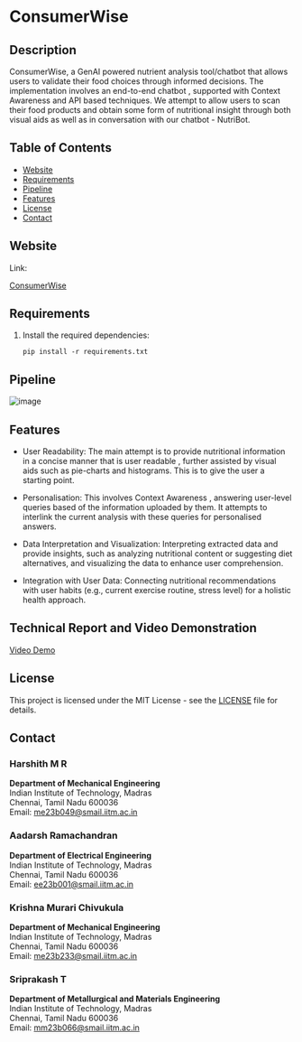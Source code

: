 # ConsumerWise

## Description
ConsumerWise, a GenAI powered nutrient analysis tool/chatbot that allows users to validate their food choices through informed decisions. The implementation involves an end-to-end chatbot , supported with Context Awareness and API based techniques. We attempt to allow users to scan their food products and obtain some form of nutritional insight through both visual aids as well as in conversation with our chatbot - NutriBot.

## Table of Contents
- [Website](#Website)
- [Requirements](#Requirements)
- [Pipeline](#Pipeline)
- [Features](#features)
- [License](#license)
- [Contact](#contact)


## Website
Link:

[ConsumerWise](https://sound-aileron-437216-i1.el.r.appspot.com/)


## Requirements
1. Install the required dependencies:
   ```
   pip install -r requirements.txt
   ```

## Pipeline
![image](https://github.com/user-attachments/assets/9d1af74c-e63a-4bbe-9f8d-f76ee105c5a5)


## Features
- User Readability: The main attempt is to provide nutritional information in a concise manner that is user readable ,
further assisted by visual aids such as pie-charts and histograms. This is to give the user a starting point.

- Personalisation: This involves Context Awareness , answering user-level queries based of the information uploaded by
them. It attempts to interlink the current analysis with these queries for personalised answers.

- Data Interpretation and Visualization: Interpreting extracted data and provide insights, such as analyzing nutritional
content or suggesting diet alternatives, and visualizing the data to enhance user comprehension.

- Integration with User Data: Connecting nutritional recommendations with user habits (e.g., current exercise routine,
stress level) for a holistic health approach.

## Technical Report and Video Demonstration
[Video Demo](https://github.com/roovy54/Google-GenAI-ConsumerWise/blob/9216a5a5168e6197f96cca31fc45c24c6321750d/Video_Demo_Genai.webm)


## License
This project is licensed under the MIT License - see the [LICENSE](LICENSE) file for details.

## Contact

### Harshith M R
**Department of Mechanical Engineering**  
Indian Institute of Technology, Madras  
Chennai, Tamil Nadu 600036  
Email: [me23b049@smail.iitm.ac.in](mailto:me23b049@smail.iitm.ac.in)

### Aadarsh Ramachandran
**Department of Electrical Engineering**  
Indian Institute of Technology, Madras  
Chennai, Tamil Nadu 600036  
Email: [ee23b001@smail.iitm.ac.in](mailto:ee23b001@smail.iitm.ac.in)

### Krishna Murari Chivukula
**Department of Mechanical Engineering**  
Indian Institute of Technology, Madras  
Chennai, Tamil Nadu 600036  
Email: [me23b233@smail.iitm.ac.in](mailto:me23b233@smail.iitm.ac.in)

### Sriprakash T
**Department of Metallurgical and Materials Engineering**  
Indian Institute of Technology, Madras  
Chennai, Tamil Nadu 600036  
Email: [mm23b066@smail.iitm.ac.in](mailto:mm23b066@smail.iitm.ac.in)
